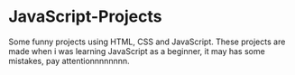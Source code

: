 # JavaScript-Projects
Some funny projects using HTML, CSS and JavaScript.
These projects are made when i was learning JavaScript as a beginner, it may has some mistakes, pay attentionnnnnnnn.
